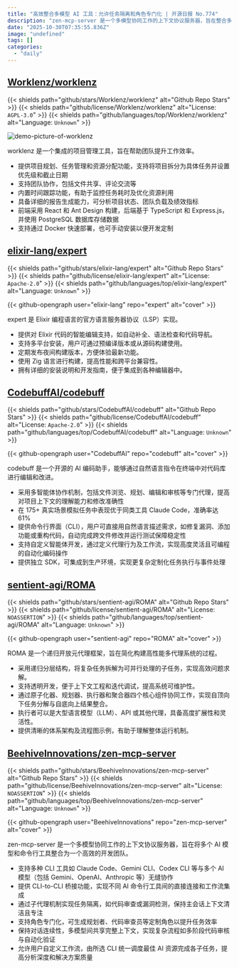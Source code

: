 ```yaml
---
title: "高效整合多模型 AI 工具：允许任务隔离和角色专门化 | 开源日报 No.774"
description: "zen-mcp-server 是一个多模型协同工作的上下文协议服务器，旨在整合多种 AI 模型和命令行工具，提升开发团队的效率。它支持多种 CLI 工具的无缝协作，提供 CLI-to-CLI 桥接功能，允许任务隔离和角色专门化，保持对话的连续性，支持用户自定义工作流，以优化任务执行和解决方案质量。"
date: "2025-10-30T07:35:55.836Z"
image: "undefined"
tags: []
categories:
  - "daily"
---
```


## [Worklenz/worklenz](https://github.com/Worklenz/worklenz)

{{< shields path="github/stars/Worklenz/worklenz" alt="Github Repo Stars" >}} {{< shields path="github/license/Worklenz/worklenz" alt="License: `AGPL-3.0`" >}} {{< shields path="github/languages/top/Worklenz/worklenz" alt="Language: `Unknown`" >}}

![demo-picture-of-worklenz](https://static.osguider.com/subject/github/Worklenz/worklenz/7f448d18ef78012dcf5b5a99acad7ccd.png)

worklenz 是一个集成的项目管理工具，旨在帮助团队提升工作效率。

- 提供项目规划、任务管理和资源分配功能，支持将项目拆分为具体任务并设置优先级和截止日期
- 支持团队协作，包括文件共享、评论交流等
- 内置时间跟踪功能，有助于监控任务耗时及优化资源利用
- 具备详细的报告生成能力，可分析项目状态、团队负载及绩效指标
- 前端采用 React 和 Ant Design 构建，后端基于 TypeScript 和 Express.js，并使用 PostgreSQL 数据库存储数据
- 支持通过 Docker 快速部署，也可手动安装以便开发定制
  
## [elixir-lang/expert](https://github.com/elixir-lang/expert)

{{< shields path="github/stars/elixir-lang/expert" alt="Github Repo Stars" >}} {{< shields path="github/license/elixir-lang/expert" alt="License: `Apache-2.0`" >}} {{< shields path="github/languages/top/elixir-lang/expert" alt="Language: `Unknown`" >}}

{{< github-opengraph user="elixir-lang" repo="expert" alt="cover" >}}

expert 是 Elixir 编程语言的官方语言服务器协议（LSP）实现。

- 提供对 Elixir 代码的智能编辑支持，如自动补全、语法检查和代码导航。
- 支持多平台安装，用户可通过预编译版本或从源码构建使用。
- 定期发布夜间构建版本，方便体验最新功能。
- 使用 Zig 语言进行构建，提高性能和跨平台兼容性。
- 拥有详细的安装说明和开发指南，便于集成到各种编辑器中。
  
## [CodebuffAI/codebuff](https://github.com/CodebuffAI/codebuff)

{{< shields path="github/stars/CodebuffAI/codebuff" alt="Github Repo Stars" >}} {{< shields path="github/license/CodebuffAI/codebuff" alt="License: `Apache-2.0`" >}} {{< shields path="github/languages/top/CodebuffAI/codebuff" alt="Language: `Unknown`" >}}

{{< github-opengraph user="CodebuffAI" repo="codebuff" alt="cover" >}}

codebuff 是一个开源的 AI 编码助手，能够通过自然语言指令在终端中对代码库进行编辑和改进。

- 采用多智能体协作机制，包括文件浏览、规划、编辑和审核等专门代理，提高对项目上下文的理解能力和修改准确性
- 在 175+ 真实场景模拟任务中表现优于同类工具 Claude Code，准确率达 61%
- 提供命令行界面（CLI），用户可直接用自然语言描述需求，如修复漏洞、添加功能或重构代码，自动完成跨文件修改并运行测试保障稳定性
- 支持自定义智能体开发，通过定义代理行为及工作流，实现高度灵活且可编程的自动化编码操作
- 提供独立 SDK，可集成到生产环境，实现更复杂定制化任务执行与事件处理
  
## [sentient-agi/ROMA](https://github.com/sentient-agi/ROMA)

{{< shields path="github/stars/sentient-agi/ROMA" alt="Github Repo Stars" >}} {{< shields path="github/license/sentient-agi/ROMA" alt="License: `NOASSERTION`" >}} {{< shields path="github/languages/top/sentient-agi/ROMA" alt="Language: `Unknown`" >}}

{{< github-opengraph user="sentient-agi" repo="ROMA" alt="cover" >}}

ROMA 是一个递归开放元代理框架，旨在简化构建高性能多代理系统的过程。

- 采用递归分层结构，将复杂任务拆解为可并行处理的子任务，实现高效问题求解。
- 支持透明开发，便于上下文工程和迭代调试，提高系统可维护性。
- 通过原子化器、规划器、执行器和聚合器四个核心组件协同工作，实现自顶向下任务分解与自底向上结果整合。
- 执行者可以是大型语言模型（LLM）、API 或其他代理，具备高度扩展性和灵活性。
- 提供清晰的体系架构及流程图示例，有助于理解整体运行机制。
  
## [BeehiveInnovations/zen-mcp-server](https://github.com/BeehiveInnovations/zen-mcp-server)

{{< shields path="github/stars/BeehiveInnovations/zen-mcp-server" alt="Github Repo Stars" >}} {{< shields path="github/license/BeehiveInnovations/zen-mcp-server" alt="License: `NOASSERTION`" >}} {{< shields path="github/languages/top/BeehiveInnovations/zen-mcp-server" alt="Language: `Unknown`" >}}

{{< github-opengraph user="BeehiveInnovations" repo="zen-mcp-server" alt="cover" >}}

zen-mcp-server 是一个多模型协同工作的上下文协议服务器，旨在将多个 AI 模型和命令行工具整合为一个高效的开发团队。

- 支持多种 CLI 工具如 Claude Code、Gemini CLI、Codex CLI 等与多个 AI 模型（包括 Gemini、OpenAI、Anthropic 等）无缝协作
- 提供 CLI-to-CLI 桥接功能，实现不同 AI 命令行工具间的直接连接和工作流集成
- 通过子代理机制实现任务隔离，如代码审查或漏洞检测，保持主会话上下文清洁且专注
- 支持角色专门化，可生成规划者、代码审查员等定制角色以提升任务效率
- 保持对话连续性，多模型间共享完整上下文，实现复杂流程如多阶段代码审核与自动化验证
- 允许用户自定义工作流，由所选 CLI 统一调度最佳 AI 资源完成各子任务，提高分析深度和解决方案质量
  

